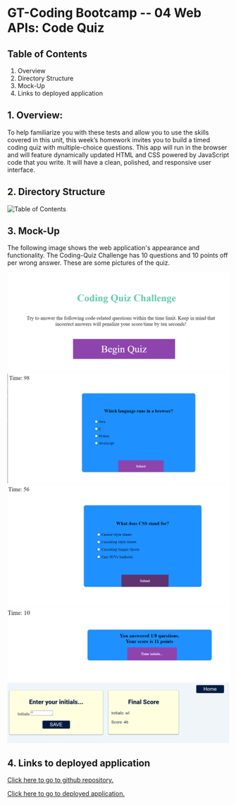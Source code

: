 # GT-Coding Bootcamp -- 04 Web APIs: Code Quiz

## Table of Contents

1. Overview
2. Directory Structure
3. Mock-Up
4. Links to deployed application

## 1. Overview:

To help familiarize you with these tests and allow you to use the skills covered in this unit, this week’s homework invites you to build a timed coding quiz with multiple-choice questions. This app will run in the browser and will feature dynamically updated HTML and CSS powered by JavaScript code that you write. It will have a clean, polished, and responsive user interface.

## 2. Directory Structure

![Table of Contents](./assets/table_of_contents.png)

## 3. Mock-Up

The following image shows the web application's appearance and functionality. The Coding-Quiz Challenge has 10 questions and 10 points off per wrong answer. These are some pictures of the quiz.

![Home paage](./assets/01_home_page.png)
![Sample question 1](./assets/02_question_sample.png)
![Sample question 2](./assets/03_question_sample.png)
![Button link to enter initials](./assets/04_button_to_enter_initials.png)
![Displaying initials and score](./assets/05_initials_and_score.png)

## 4. Links to deployed application

[Click here to go to github repository.](https://github.com/willielibet/gt-bootcamp-quiz-app-js-html-css.git)

[Click here to go to deployed application.](https://willielibet.github.io/gt-bootcamp-quiz-app-js-html-css/)
